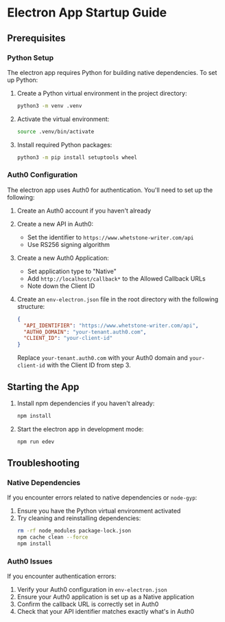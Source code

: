 # Electron App Startup Guide

## Prerequisites

### Python Setup
The electron app requires Python for building native dependencies. To set up Python:

1. Create a Python virtual environment in the project directory:
   ```bash
   python3 -m venv .venv
   ```

2. Activate the virtual environment:
   ```bash
   source .venv/bin/activate
   ```

3. Install required Python packages:
   ```bash
   python3 -m pip install setuptools wheel
   ```

### Auth0 Configuration

The electron app uses Auth0 for authentication. You'll need to set up the following:

1. Create an Auth0 account if you haven't already
2. Create a new API in Auth0:
   - Set the identifier to `https://www.whetstone-writer.com/api`
   - Use RS256 signing algorithm

3. Create a new Auth0 Application:
   - Set application type to "Native"
   - Add `http://localhost/callback*` to the Allowed Callback URLs
   - Note down the Client ID

4. Create an `env-electron.json` file in the root directory with the following structure:
   ```json
   {
     "API_IDENTIFIER": "https://www.whetstone-writer.com/api",
     "AUTH0_DOMAIN": "your-tenant.auth0.com",
     "CLIENT_ID": "your-client-id"
   }
   ```
   Replace `your-tenant.auth0.com` with your Auth0 domain and `your-client-id` with the Client ID from step 3.

## Starting the App

1. Install npm dependencies if you haven't already:
   ```bash
   npm install
   ```

2. Start the electron app in development mode:
   ```bash
   npm run edev
   ```

## Troubleshooting

### Native Dependencies
If you encounter errors related to native dependencies or `node-gyp`:
1. Ensure you have the Python virtual environment activated
2. Try cleaning and reinstalling dependencies:
   ```bash
   rm -rf node_modules package-lock.json
   npm cache clean --force
   npm install
   ```

### Auth0 Issues
If you encounter authentication errors:
1. Verify your Auth0 configuration in `env-electron.json`
2. Ensure your Auth0 application is set up as a Native application
3. Confirm the callback URL is correctly set in Auth0
4. Check that your API identifier matches exactly what's in Auth0 